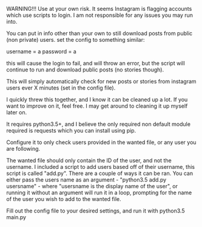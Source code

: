 WARNING!!! Use at your own risk. It seems Instagram is flagging accounts which use scripts to login. I am not responsible for any issues you may run into.

You can put in info other than your own to still download posts from public (non private) users. set the config to something similar:

username = a
password = a

this will cause the login to fail, and will throw an error, but the script will continue to run and download public posts (no stories though). 


This will simply automatically check for new posts or stories from instagram users ever X minutes (set in the config file).

I quickly threw this together, and I know it can be cleaned up a lot. If you want to improve on it, feel free. I may get around to cleaning it up myself later on.

It requires python3.5+, and I believe the only required non default module required is requests which you can install using pip.

Configure it to only check users provided in the wanted file, or any user you are following.

The wanted file should only contain the ID of the user, and not the username. I included a script to add users based off of their username, this script is called "add.py". There are a couple of ways it can be ran. You can either pass the users name as an argument - "python3.5 add.py usersname" - where "usersname is the display name of the user", or running it without an argument will run it in a loop, prompting for the name of the user you wish to add to the wanted file.

Fill out the config file to your desired settings, and run it with python3.5 main.py



